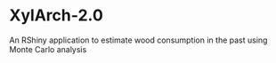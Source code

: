 # XylArch-2.0
An RShiny application to estimate wood consumption in the past using Monte Carlo analysis
